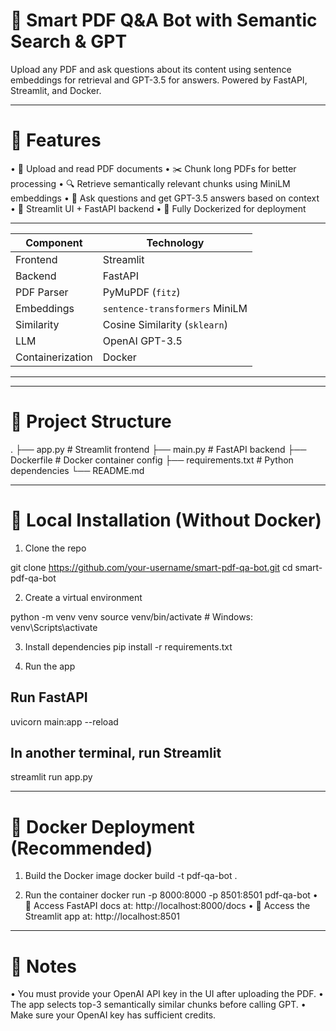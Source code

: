 # 🧠 Smart PDF Q&A Bot with Semantic Search & GPT
Upload any PDF and ask questions about its content using sentence embeddings for retrieval and GPT-3.5 for answers. Powered by FastAPI, Streamlit, and Docker.
________________________________________
# 🚀 Features
•	📄 Upload and read PDF documents
•	✂️ Chunk long PDFs for better processing
•	🔍 Retrieve semantically relevant chunks using MiniLM embeddings
•	🤖 Ask questions and get GPT-3.5 answers based on context
•	🧪 Streamlit UI + FastAPI backend
•	🐳 Fully Dockerized for deployment
____________________________________________________
| Component        | Technology                     |
| ---------------- | ------------------------------ |
| Frontend         | Streamlit                      |
| Backend          | FastAPI                        |
| PDF Parser       | PyMuPDF (`fitz`)               |
| Embeddings       | `sentence-transformers` MiniLM |
| Similarity       | Cosine Similarity (`sklearn`)  |
| LLM              | OpenAI GPT-3.5                 |
| Containerization | Docker                         |
_____________________________________________________

________________________________________
# 📁 Project Structure
.
├── app.py            # Streamlit frontend
├── main.py           # FastAPI backend
├── Dockerfile        # Docker container config
├── requirements.txt  # Python dependencies
└── README.md
________________________________________
# 🔧 Local Installation (Without Docker)
1. Clone the repo

git clone https://github.com/your-username/smart-pdf-qa-bot.git
cd smart-pdf-qa-bot

2. Create a virtual environment

python -m venv venv
source venv/bin/activate  # Windows: venv\Scripts\activate

3. Install dependencies
pip install -r requirements.txt

4. Run the app

## Run FastAPI
uvicorn main:app --reload

## In another terminal, run Streamlit
streamlit run app.py
________________________________________
# 🐳 Docker Deployment (Recommended)
1. Build the Docker image
docker build -t pdf-qa-bot .

2. Run the container
docker run -p 8000:8000 -p 8501:8501 pdf-qa-bot
•	📍 Access FastAPI docs at: http://localhost:8000/docs
•	📍 Access the Streamlit app at: http://localhost:8501
________________________________________
# 📌 Notes
•	You must provide your OpenAI API key in the UI after uploading the PDF.
•	The app selects top-3 semantically similar chunks before calling GPT.
•	Make sure your OpenAI key has sufficient credits.

